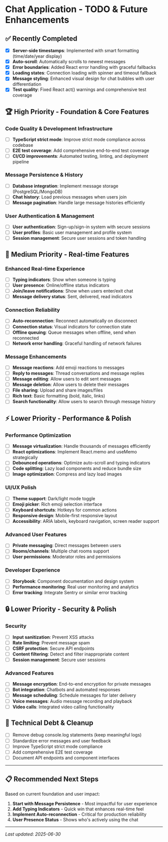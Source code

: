 # Chat Application - TODO & Future Enhancements

## ✅ Recently Completed
- [x] **Server-side timestamps**: Implemented with smart formatting (time/date/year display)
- [x] **Auto-scroll**: Automatically scrolls to newest messages
- [x] **Error boundaries**: Added React error handling with graceful fallbacks
- [x] **Loading states**: Connection loading with spinner and timeout fallback
- [x] **Message styling**: Enhanced visual design for chat bubbles with user differentiation
- [x] **Test quality**: Fixed React act() warnings and comprehensive test coverage

## 🏆 High Priority - Foundation & Core Features

### Code Quality & Development Infrastructure
- [ ] **TypeScript strict mode**: Improve strict mode compliance across codebase
- [ ] **E2E test coverage**: Add comprehensive end-to-end test coverage
- [ ] **CI/CD improvements**: Automated testing, linting, and deployment pipeline

### Message Persistence & History
- [ ] **Database integration**: Implement message storage (PostgreSQL/MongoDB)
- [ ] **Chat history**: Load previous messages when users join
- [ ] **Message pagination**: Handle large message histories efficiently

### User Authentication & Management
- [ ] **User authentication**: Sign-up/sign-in system with secure sessions
- [ ] **User profiles**: Basic user management and profile system
- [ ] **Session management**: Secure user sessions and token handling

## 🎯 Medium Priority - Real-time Features

### Enhanced Real-time Experience
- [ ] **Typing indicators**: Show when someone is typing
- [ ] **User presence**: Online/offline status indicators
- [ ] **Join/leave notifications**: Show when users enter/exit chat
- [ ] **Message delivery status**: Sent, delivered, read indicators

### Connection Reliability
- [ ] **Auto-reconnection**: Reconnect automatically on disconnect
- [ ] **Connection status**: Visual indicators for connection state
- [ ] **Offline queuing**: Queue messages when offline, send when reconnected
- [ ] **Network error handling**: Graceful handling of network failures

### Message Enhancements
- [ ] **Message reactions**: Add emoji reactions to messages
- [ ] **Reply to messages**: Thread conversations and message replies
- [ ] **Message editing**: Allow users to edit sent messages
- [ ] **Message deletion**: Allow users to delete their messages
- [ ] **File sharing**: Upload and share images/files
- [ ] **Rich text**: Basic formatting (bold, italic, links)
- [ ] **Search functionality**: Allow users to search through message history

## ⚡ Lower Priority - Performance & Polish

### Performance Optimization
- [ ] **Message virtualization**: Handle thousands of messages efficiently
- [ ] **React optimizations**: Implement React.memo and useMemo strategically
- [ ] **Debounced operations**: Optimize auto-scroll and typing indicators
- [ ] **Code splitting**: Lazy load components and reduce bundle size
- [ ] **Image optimization**: Compress and lazy load images

### UI/UX Polish
- [ ] **Theme support**: Dark/light mode toggle
- [ ] **Emoji picker**: Rich emoji selection interface
- [ ] **Keyboard shortcuts**: Hotkeys for common actions
- [ ] **Responsive design**: Mobile-first responsive layout
- [ ] **Accessibility**: ARIA labels, keyboard navigation, screen reader support

### Advanced User Features
- [ ] **Private messaging**: Direct messages between users
- [ ] **Rooms/channels**: Multiple chat rooms support
- [ ] **User permissions**: Moderator roles and permissions

### Developer Experience
- [ ] **Storybook**: Component documentation and design system
- [ ] **Performance monitoring**: Real user monitoring and analytics
- [ ] **Error tracking**: Integrate Sentry or similar error tracking

## 🔒 Lower Priority - Security & Polish

### Security
- [ ] **Input sanitization**: Prevent XSS attacks
- [ ] **Rate limiting**: Prevent message spam
- [ ] **CSRF protection**: Secure API endpoints
- [ ] **Content filtering**: Detect and filter inappropriate content
- [ ] **Session management**: Secure user sessions

### Advanced Features
- [ ] **Message encryption**: End-to-end encryption for private messages
- [ ] **Bot integration**: Chatbots and automated responses
- [ ] **Message scheduling**: Schedule messages for later delivery
- [ ] **Voice messages**: Audio message recording and playback
- [ ] **Video calls**: Integrated video calling functionality

## 🧹 Technical Debt & Cleanup
- [ ] Remove debug console.log statements (keep meaningful logs)
- [ ] Standardize error messages and user feedback
- [ ] Improve TypeScript strict mode compliance
- [ ] Add comprehensive E2E test coverage
- [ ] Document API endpoints and component interfaces

---

## 📋 Recommended Next Steps

Based on current foundation and user impact:

1. **Start with Message Persistence** - Most impactful for user experience
2. **Add Typing Indicators** - Quick win that enhances real-time feel  
3. **Implement Auto-reconnection** - Critical for production reliability
4. **User Presence Status** - Shows who's actively using the chat

---
*Last updated: 2025-06-30*